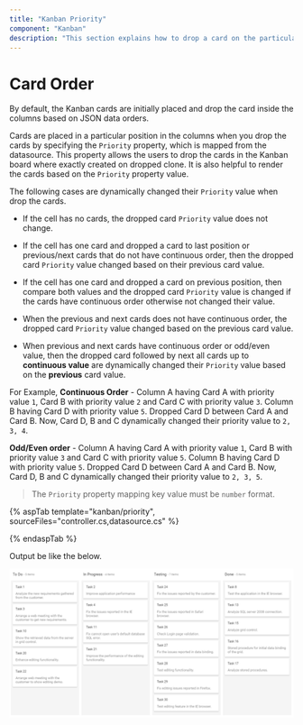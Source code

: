 ```yaml
---
title: "Kanban Priority"
component: "Kanban"
description: "This section explains how to drop a card on the particular position in Kanban board and also dynamically update the priority mapping fields value."
---
```


# Card Order

By default, the Kanban cards are initially placed and drop the card inside the columns based on JSON data orders.

Cards are placed in a particular position in the columns when you drop the cards by specifying the `Priority` property, which is mapped from the datasource. This property allows the users to drop the cards in the Kanban board where exactly created on dropped clone. It is also helpful to render the cards based on the `Priority` property value.

The following cases are dynamically changed their `Priority` value when drop the cards.

* If the cell has no cards, the dropped card `Priority` value does not change.

* If the cell has one card and dropped a card to last position or previous/next cards that do not have continuous order, then the dropped card `Priority` value changed based on their previous card value.

* If the cell has one card and dropped a card on previous position, then compare both values and the dropped card `Priority` value is changed if the cards have continuous order otherwise not changed their value.

* When the previous and next cards does not have continuous order, the dropped card `Priority` value changed based on the previous card value.

* When previous and next cards have continuous order or odd/even value, then the dropped card followed by next all cards up to **continuous value** are dynamically changed their `Priority` value based on the **previous** card value.

For Example,
**Continuous Order** -
Column A having Card A with priority value `1`, Card B with priority value `2` and Card C with priority value `3`.
Column B having Card D with priority value `5`. Dropped Card D between Card A and Card B. Now, Card D, B and C dynamically changed their priority value to `2, 3, 4`.

**Odd/Even order** -
Column A having Card A with priority value `1`, Card B with priority value `3` and Card C with priority value `5`.
Column B having Card D with priority value `5`. Dropped Card D between Card A and Card B. Now, Card D, B and C dynamically changed their priority value to `2, 3, 5`.

> The `Priority` property mapping key value must be `number` format.

{% aspTab template="kanban/priority", sourceFiles="controller.cs,datasource.cs" %}

{% endaspTab %}

Output be like the below.

![kanban](./images/priority.PNG)
